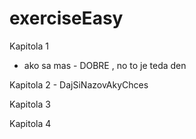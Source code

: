 # exerciseEasy

Kapitola 1
- ako sa mas - DOBRE , no to je teda den


Kapitola 2 - DajSiNazovAkyChces


Kapitola 3


Kapitola 4
